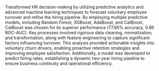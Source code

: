 Transformed HR decision-making by utilizing predictive analytics and advanced machine learning techniques to forecast voluntary employee turnover and refine the hiring pipeline. By employing multiple predictive models, including Random Forest, XGBoost, AdaBoost, and CatBoost, CatBoost was chosen for its superior performance (77.66% accuracy, 0.86 ROC-AUC). Key processes involved rigorous data cleaning, normalization, and transformation, along with feature engineering to capture significant factors influencing turnover. This analysis provided actionable insights into voluntary churn drivers, enabling proactive retention strategies and improving employee satisfaction. Additionally, a model was developed to predict hiring rates, establishing a dynamic two-year hiring pipeline to ensure business continuity and operational efficiency.
